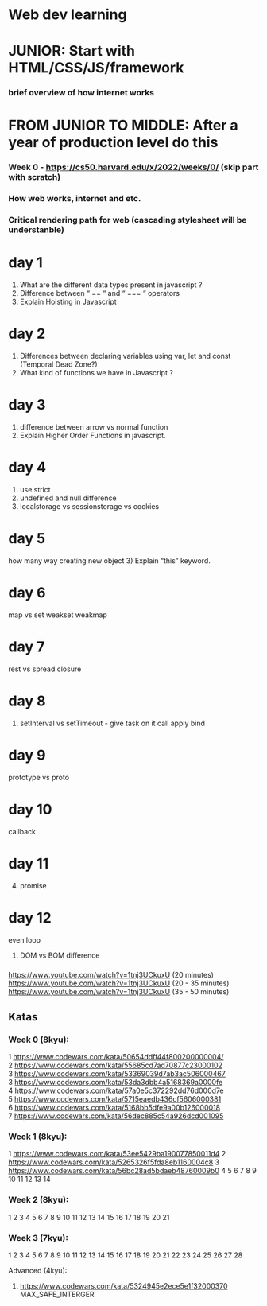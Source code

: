 # Web dev learning 
# JUNIOR: Start with HTML/CSS/JS/framework
### brief overview of how internet works

# FROM JUNIOR TO MIDDLE: After a year of production level do this 

### Week 0 - https://cs50.harvard.edu/x/2022/weeks/0/ (skip part with scratch)
### How web works, internet and etc.
### Critical rendering path for web (cascading stylesheet will be understanble)


# day 1

1. What are the different data types present in javascript ?
2. Difference between “ == “ and “ === “ operators
3. Explain Hoisting in Javascript

# day 2 

1. Differences between declaring variables using var, let and const (Temporal Dead Zone?)
2. What kind of functions we have in Javascript ?

# day 3 

1) difference between arrow vs normal function 
1) Explain Higher Order Functions in javascript.

# day 4
1) use strict
1) undefined and null difference
1) localstorage vs sessionstorage vs cookies

# day 5
how many way creating new object
3) Explain “this” keyword.


# day 6
map vs set
weakset weakmap

# day 7
rest vs spread
closure

# day 8
1) setInterval vs setTimeout - give task on it
 call apply bind


# day 9 
prototype vs proto

# day 10
callback

# day 11 
4) promise

# day 12

even loop



1. DOM vs BOM difference 


### 
https://www.youtube.com/watch?v=1tnj3UCkuxU (20 minutes)
https://www.youtube.com/watch?v=1tnj3UCkuxU (20 - 35 minutes)
https://www.youtube.com/watch?v=1tnj3UCkuxU (35 - 50 minutes)


## Katas
### Week 0 (8kyu):
1 https://www.codewars.com/kata/50654ddff44f800200000004/  
2 https://www.codewars.com/kata/55685cd7ad70877c23000102  
3 https://www.codewars.com/kata/53369039d7ab3ac506000467  
3 https://www.codewars.com/kata/53da3dbb4a5168369a0000fe  
4 https://www.codewars.com/kata/57a0e5c372292dd76d000d7e  
5 https://www.codewars.com/kata/5715eaedb436cf5606000381  
6 https://www.codewars.com/kata/5168bb5dfe9a00b126000018  
7 https://www.codewars.com/kata/56dec885c54a926dcd001095  

### Week 1 (8kyu):
1 https://www.codewars.com/kata/53ee5429ba190077850011d4 
2 https://www.codewars.com/kata/5265326f5fda8eb1160004c8 
3 https://www.codewars.com/kata/56bc28ad5bdaeb48760009b0 
4
5
6
7
8
9
10
11
12
13
14
### Week 2 (8kyu):
1
2
3
4
5
6
7
8
9
10
11
12
13
14
15
16
17
18
19
20
21
### Week 3 (7kyu):
1
2
3
4
5
6
7
8
9
10
11
12
13
14
15
16
17
18
19
20
21
22
23
24
25
26
27
28

Advanced (4kyu):
1. https://www.codewars.com/kata/5324945e2ece5e1f32000370 MAX_SAFE_INTERGER  
